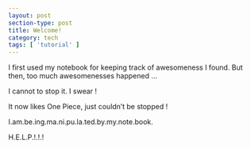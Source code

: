 ```yaml
---
layout: post
section-type: post
title: Welcome!
category: tech
tags: [ 'tutorial' ]
---
```

I first used my notebook for keeping track of awesomeness I found. But then, too much awesomenesses happened …

I cannot to stop it. I swear !

It now likes One Piece, just couldn’t be stopped !

I.am.be.ing.ma.ni.pu.la.ted.by.my.note.book.

H.E.L.P.!.!.!